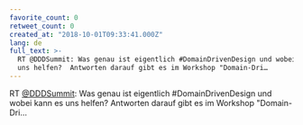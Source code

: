 ```yaml
---
favorite_count: 0
retweet_count: 0
created_at: "2018-10-01T09:33:41.000Z"
lang: de
full_text: >-
  RT @DDDSummit: Was genau ist eigentlich #DomainDrivenDesign und wobei kann es
  uns helfen?  Antworten darauf gibt es im Workshop "Domain-Dri…
---
```


RT [@DDDSummit](https://twitter.com/DDDSummit): Was genau ist eigentlich
#DomainDrivenDesign und wobei kann es uns helfen? Antworten darauf gibt es im
Workshop "Domain-Dri…
